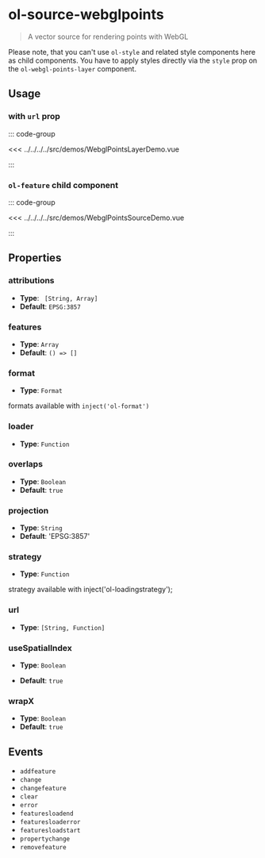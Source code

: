 # ol-source-webglpoints

> A vector source for rendering points with WebGL

Please note, that you can't use `ol-style` and related style components here as child components.
You have to apply styles directly via the `style` prop on the `ol-webgl-points-layer` component.

<script setup>
import WebglPointsLayerDemo from "@demos/WebglPointsLayerDemo.vue"
import WebglPointsSourceDemo from "@demos/WebglPointsSourceDemo.vue"
</script>

## Usage

### with `url` prop

<ClientOnly>
<WebglPointsLayerDemo />
</ClientOnly>

::: code-group

<<< ../../../../src/demos/WebglPointsLayerDemo.vue

:::

### `ol-feature` child component

<ClientOnly>
<WebglPointsSourceDemo />
</ClientOnly>

::: code-group

<<< ../../../../src/demos/WebglPointsSourceDemo.vue

:::

## Properties

### attributions

- **Type**: ` [String, Array]`
- **Default**: `EPSG:3857`

### features

- **Type**: `Array`
- **Default**: `() => []`

### format

- **Type**: `Format`

formats available with `inject('ol-format')`

### loader

- **Type**: `Function`

### overlaps

- **Type**: `Boolean`
- **Default**: `true`

### projection

- **Type**: `String`
- **Default**: 'EPSG:3857'

### strategy

- **Type**: `Function`

strategy available with inject('ol-loadingstrategy');

### url

- **Type**: `[String, Function]`

### useSpatialIndex

- **Type**: `Boolean`

- **Default**: `true`

### wrapX

- **Type**: `Boolean`
- **Default**: `true`

## Events

- `addfeature`
- `change`
- `changefeature`
- `clear`
- `error`
- `featuresloadend`
- `featuresloaderror`
- `featuresloadstart`
- `propertychange`
- `removefeature`
